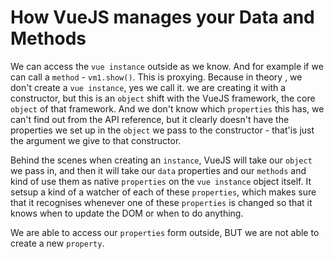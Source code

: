 # How VueJS manages your Data and Methods

We can access the `vue instance` outside as we know. And for example if we can call a `method` - `vm1.show()`. This is proxying. Because in theory , we don't create a `vue instance`, yes we call it. we are creating it with a constructor, but this is an `object` shift with the VueJS framework, the core `object` of that framework. And we don't know which `properties` this has, we can't find out from the API reference, but it clearly doesn't have the properties we set up in the `object` we pass to the constructor - that'is just the argument we give to that constructor. 

Behind the scenes when creating an `instance`, VueJS will take our `object` we pass in, and then it will take our `data` properties and our `methods` and kind of use them as native `properties` on the `vue instance` object itself. It setsup a kind of a watcher of each of these `properties`, which makes sure that it recognises whenever one of these `properties` is changed so that it knows when to update the DOM or when to do anything. 

We are able to access our `properties` form outside, BUT we are not able to create a new `property`.  